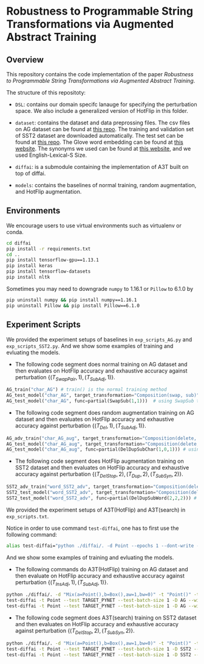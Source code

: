 # Robustness to Programmable String Transformations via Augmented Abstract Training

## Overview

This repository contains the code implementation of the paper *Robustness to Programmable String Transformations via Augmented Abstract Training*.

The structure of this repositoty:

- `DSL`: contains our domain specifc lanauge for specifying the perturbation space. We also include a generalized version of HotFlip in this folder. 

- `dataset`: contains the dataset and data preprossing files. The csv files on AG dataset can be found at [this repo](https://github.com/mhjabreel/CharCnn_Keras/tree/master/data/ag_news_csv). The training and validation set of SST2 dataset are downloaded automatically. The test set can be found at [this repo](https://github.com/mhjabreel/CharCnn_Keras/tree/master/data/ag_news_csv). The Glove word embedding can be found at [this website](http://nlp.stanford.edu/data/glove.6B.zip). The synonyms we used can be found at [this website](http://paraphrase.org/#/download), and we used English-Lexical-S Size.
- `diffai`: is a submodule containing the implementation of A3T built on top of diffai.
- `models`: contains the baselines of normal training, random augmentation, and HotFlip augmentation. 



## Environments 

We encourage users to use virtual environments such as virtualenv or conda.

```bash
cd diffai 
pip install -r requirements.txt 
cd ..
pip install tensorflow-gpu==1.13.1
pip install keras
pip install tensorflow-datasets
pip install nltk
```

Sometimes you may need to downgrade `numpy` to 1.16.1 or `Pillow` to 6.1.0 by

```bash
pip uninstall numpy && pip install numpy==1.16.1
pip uninstall Pillow && pip install Pillow==6.1.0
```



## Experiment Scripts

We provided the experiment setups of baselines in `exp_scripts_AG.py` and `exp_scripts_SST2.py`. And we show some examples of training and evluating the models.

- The following code segment does normal training on AG dataset and then evaluates on HotFlip accuracy and exhaustive accuracy against perturbation $\{(T_{SwapPair}, 1), (T_{SubAdj}, 1)\}$.

```python
AG_train("char_AG") # train() is the normal training method
AG_test_model("char_AG", target_transformation="Composition(swap, sub)") # pass the target_transformation argument as the target perturbation space
AG_test_model("char_AG", func=partial(SwapSub(1,1)))  # using SwapSub to compute the exhaustive accuracy containing Swap
```

- The following code segment does random augmentation training on AG dataset and then evaluates on HotFlip accuracy and exhaustive accuracy against perturbation $\{(T_{Del}, 1), (T_{SubAdj}, 1)\}$.

```python
AG_adv_train("char_AG_aug", target_transformation="Composition(delete, sub)", adv_train_random=True) # adv_train() is the augmentation training method, adv_train_random=True means random augmentation, False means HotFlip augmentation
AG_test_model("char_AG_aug", target_transformation="Composition(delete, sub)")
AG_test_model("char_AG_aug", func=partial(DelDupSubChar(1,0,1))) # using DelDupSubChar to compute exhaustive accuracy containing Ins, Del, or both
```

- The following code segment does HotFlip augmentation training on SST2 dataset and then evaluates on HotFlip accuracy and exhaustive accuracy against perturbation $\{(T_{DelStop}, 2), (T_{Dup}, 2), (T_{SubSyn}, 2)\}$.

```python
SST2_adv_train("word_SST2_adv", target_transformation="Composition(delete, delete, ins, ins, sub, sub)") # adv_train() is the augmentation training method, adv_train_random=False means HotFlip augmentation
SST2_test_model("word_SST2_adv", target_transformation="Composition(delete, delete, ins, ins, sub, sub)")
SST2_test_model("word_SST2_adv", func=partial(DelDupSubWord(2,2,2))) # using DelDupSubWord for word-level
```

We provided the experiment setups of A3T(HotFlip) and A3T(search) in `exp_scripts.txt`. 

Notice in order to use command `test-diffai`, one has to first use the following command:

```bash
alias test-diffai="python ./diffai/. -d Point --epochs 1 --dont-write --test-freq 1"
```

And we show some examples of training and evluating the models.

- The following commands do A3T(HotFlip) training on AG dataset and then evaluate on HotFlip accuracy and exhaustive accuracy against perturbation $\{(T_{InsAdj}, 1), (T_{SubAdj}, 1)\}$.

```bash
python ./diffai/. -d "Mix(a=Point(),b=Box(),aw=1,bw=0)" -t "Point()" -t "Box()" -n CharLevelAGSub -D AG --epochs 10 --batch-size 20 --test-first True --test-size=1000 --decay-fir=True --train-delta=1 --adv-train=2 --transform='ins' -r 0.005
test-diffai -t Point --test TARGET_PYNET --test-batch-size 1 -D AG --width 0 --test-size=7600 --adv-test=True --transform='Composition(ins, sub)'
test-diffai -t Point --test TARGET_PYNET --test-batch-size 1 -D AG --width 0 --test-size=7600 --test-func='DelDupSubChar(0,1,1,d)'
```

- The following code segment does A3T(search) training on SST2 dataset and then evaluates on HotFlip accuracy and exhaustive accuracy against perturbation $\{(T_{DelStop}, 2), (T_{SubSyn}, 2)\}$.

```bash
python ./diffai/. -d "Mix(a=Point(),b=Box(),aw=1,bw=0)" -t "Point()" -t "Box()" -n WordLevelSST2 -D SST2 --epochs 20 --batch-size 40 --test-first True --test-size=1821 --decay-fir=True --train-delta=2 --e-train=2 --test-func='DelDupSubWord(2,0,0,d)' -r 0.005
test-diffai -t Point --test TARGET_PYNET --test-batch-size 1 -D SST2 --width 0 --test-size=1821 --adv-test=True --transform='Composition(delete, delete, sub, sub)'
test-diffai -t Point --test TARGET_PYNET --test-batch-size 1 -D SST2 --width 0 --test-size=1821 --test-func='DelDupSubWord(2,0,2,d)
```

